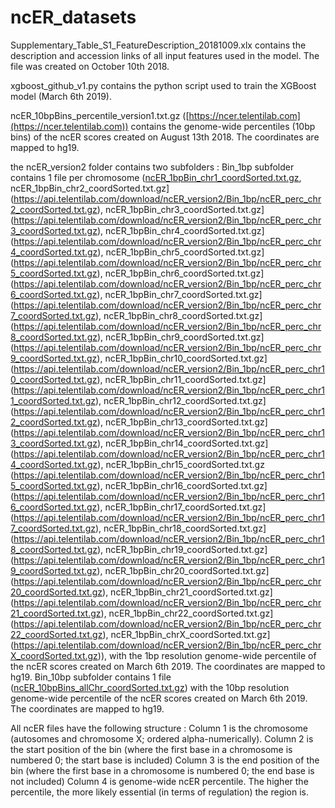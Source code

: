 # ncER_datasets

Supplementary_Table_S1_FeatureDescription_20181009.xlx contains the description and accession links of all input features used in the model.
The file was created on October 10th 2018.

xgboost_github_v1.py contains the python script used to train the XGBoost model (March 6th 2019).

ncER_10bpBins_percentile_version1.txt.gz ([https://ncer.telentilab.com](https://ncer.telentilab.com)) contains the genome-wide percentiles (10bp bins) of the ncER scores created on August 13th 2018. The coordinates are mapped to hg19.

the ncER_version2 folder contains two subfolders :
Bin_1bp subfolder contains 1 file per chromosome ([ncER_1bpBin_chr1_coordSorted.txt.gz](https://api.telentilab.com/download/ncER_version2/Bin_1bp/ncER_perc_chr1_coordSorted.txt.gz), 
ncER_1bpBin_chr2_coordSorted.txt.gz](https://api.telentilab.com/download/ncER_version2/Bin_1bp/ncER_perc_chr2_coordSorted.txt.gz),
ncER_1bpBin_chr3_coordSorted.txt.gz](https://api.telentilab.com/download/ncER_version2/Bin_1bp/ncER_perc_chr3_coordSorted.txt.gz),
ncER_1bpBin_chr4_coordSorted.txt.gz](https://api.telentilab.com/download/ncER_version2/Bin_1bp/ncER_perc_chr4_coordSorted.txt.gz),
ncER_1bpBin_chr5_coordSorted.txt.gz](https://api.telentilab.com/download/ncER_version2/Bin_1bp/ncER_perc_chr5_coordSorted.txt.gz),
ncER_1bpBin_chr6_coordSorted.txt.gz](https://api.telentilab.com/download/ncER_version2/Bin_1bp/ncER_perc_chr6_coordSorted.txt.gz),
ncER_1bpBin_chr7_coordSorted.txt.gz](https://api.telentilab.com/download/ncER_version2/Bin_1bp/ncER_perc_chr7_coordSorted.txt.gz),
ncER_1bpBin_chr8_coordSorted.txt.gz](https://api.telentilab.com/download/ncER_version2/Bin_1bp/ncER_perc_chr8_coordSorted.txt.gz),
ncER_1bpBin_chr9_coordSorted.txt.gz](https://api.telentilab.com/download/ncER_version2/Bin_1bp/ncER_perc_chr9_coordSorted.txt.gz),
ncER_1bpBin_chr10_coordSorted.txt.gz](https://api.telentilab.com/download/ncER_version2/Bin_1bp/ncER_perc_chr10_coordSorted.txt.gz),
ncER_1bpBin_chr11_coordSorted.txt.gz](https://api.telentilab.com/download/ncER_version2/Bin_1bp/ncER_perc_chr11_coordSorted.txt.gz),
ncER_1bpBin_chr12_coordSorted.txt.gz](https://api.telentilab.com/download/ncER_version2/Bin_1bp/ncER_perc_chr12_coordSorted.txt.gz),
ncER_1bpBin_chr13_coordSorted.txt.gz](https://api.telentilab.com/download/ncER_version2/Bin_1bp/ncER_perc_chr13_coordSorted.txt.gz),
ncER_1bpBin_chr14_coordSorted.txt.gz](https://api.telentilab.com/download/ncER_version2/Bin_1bp/ncER_perc_chr14_coordSorted.txt.gz),
ncER_1bpBin_chr15_coordSorted.txt.gz (https://api.telentilab.com/download/ncER_version2/Bin_1bp/ncER_perc_chr15_coordSorted.txt.gz),
ncER_1bpBin_chr16_coordSorted.txt.gz](https://api.telentilab.com/download/ncER_version2/Bin_1bp/ncER_perc_chr16_coordSorted.txt.gz),
ncER_1bpBin_chr17_coordSorted.txt.gz](https://api.telentilab.com/download/ncER_version2/Bin_1bp/ncER_perc_chr17_coordSorted.txt.gz),
ncER_1bpBin_chr18_coordSorted.txt.gz](https://api.telentilab.com/download/ncER_version2/Bin_1bp/ncER_perc_chr18_coordSorted.txt.gz),
ncER_1bpBin_chr19_coordSorted.txt.gz](https://api.telentilab.com/download/ncER_version2/Bin_1bp/ncER_perc_chr19_coordSorted.txt.gz),
ncER_1bpBin_chr20_coordSorted.txt.gz](https://api.telentilab.com/download/ncER_version2/Bin_1bp/ncER_perc_chr20_coordSorted.txt.gz),
ncER_1bpBin_chr21_coordSorted.txt.gz](https://api.telentilab.com/download/ncER_version2/Bin_1bp/ncER_perc_chr21_coordSorted.txt.gz),
ncER_1bpBin_chr22_coordSorted.txt.gz](https://api.telentilab.com/download/ncER_version2/Bin_1bp/ncER_perc_chr22_coordSorted.txt.gz),
ncER_1bpBin_chrX_coordSorted.txt.gz](https://api.telentilab.com/download/ncER_version2/Bin_1bp/ncER_perc_chrX_coordSorted.txt.gz)), with the 1bp resolution genome-wide percentile of the ncER scores created on March 6th 2019. The coordinates are mapped to hg19.
Bin_10bp subfolder contains 1 file ([ncER_10bpBins_allChr_coordSorted.txt.gz](https://api.telentilab.com/download/ncER_version2/Bin_10bp/ncER_10bpBins_allChr_coordSorted.txt.gz)) with the 10bp resolution genome-wide percentile of the ncER scores created on March 6th 2019. The coordinates are mapped to hg19.

All ncER files have the following structure :
Column 1 is the chromosome (autosomes and chromosome X; ordered alpha-numerically).
Column 2 is the start position of the bin (where the first base in a chromosome is numbered 0; the start base is included)
Column 3 is the end position of the bin (where the first base in a chromosome is numbered 0; the end base is not included)
Column 4 is genome-wide ncER percentile. The higher the percentile, the more likely essential (in terms of regulation) the region is.
